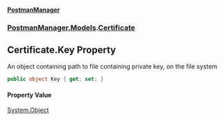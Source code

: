 #### [PostmanManager](PostmanManager.md 'PostmanManager')
### [PostmanManager.Models](PostmanManager.md#PostmanManager.Models 'PostmanManager.Models').[Certificate](PostmanManager.md#PostmanManager.Models.Certificate 'PostmanManager.Models.Certificate')

## Certificate.Key Property

An object containing path to file containing private key, on the file system

```csharp
public object Key { get; set; }
```

#### Property Value
[System.Object](https://docs.microsoft.com/en-us/dotnet/api/System.Object 'System.Object')